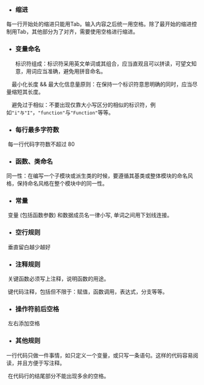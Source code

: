 - ### 缩进 

​    每一行开始处的缩进只能用Tab。输入内容之后统一用空格。除了最开始的缩进控制用Tab，其他部分为了对齐，需要使用空格进行缩进。

- ### 变量命名 

  标识符组成：标识符采用英文单词或其组合，应当直观且可以拼读，可望文知意，用词应当准确，避免用拼音命名。

　最小化长度 && 最大化信息量原则：在保持一个标识符意思明确的同时，应当尽量缩短其长度。

　避免过于相似：不要出现仅靠大小写区分的相似的标识符，例如`"i"与"I"`，`"function"`与`"Function"`等等。

- ### 每行最多字符数 

​    每一行代码字符数不超过 80

- ### 函数、类命名 

​    同一性：在编写一个子模块或派生类的时候，要遵循其基类或整体模块的命名风格，保持命名风格在整个模块中的同一性。

- ### 常量 

​    变量 (包括函数参数) 和数据成员名一律小写, 单词之间用下划线连接。

- ### 空行规则 

​    垂直留白越少越好

- ### 注释规则 

​    关键函数必须写上注释，说明函数的用途。

​    键代码注释，包括但不限于：赋值，函数调用，表达式，分支等等。

- ### 操作符前后空格 

​    左右添加空格

- ### 其他规则 

​    一行代码只做一件事情，如只定义一个变量，或只写一条语句。这样的代码容易阅读，并且方便于写注释。

​    在代码行的结尾部分不能出现多余的空格。